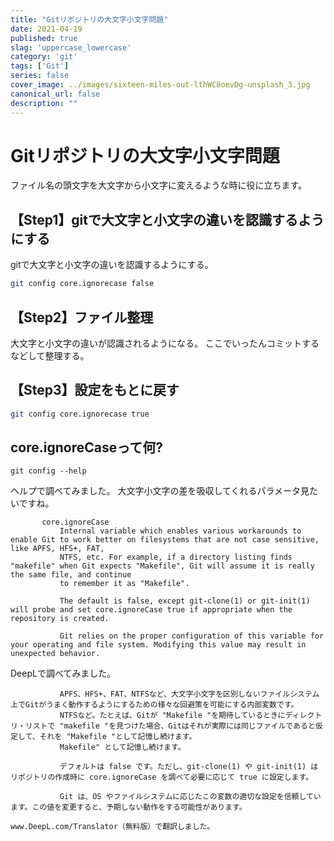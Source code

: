 ```yaml
---
title: "Gitリポジトリの大文字小文字問題"
date: 2021-04-19
published: true
slag: 'uppercase_lowercase'
category: 'git'
tags: ['Git']
series: false
cover_image: ../images/sixteen-miles-out-lthWC8oevDg-unsplash_3.jpg
canonical_url: false
description: ""
---
```

# Gitリポジトリの大文字小文字問題
ファイル名の頭文字を大文字から小文字に変えるような時に役に立ちます。

## 【Step1】gitで大文字と小文字の違いを認識するようにする
gitで大文字と小文字の違いを認識するようにする。
```bash
git config core.ignorecase false
```

## 【Step2】ファイル整理
大文字と小文字の違いが認識されるようになる。
ここでいったんコミットするなどして整理する。

## 【Step3】設定をもとに戻す

```bash
git config core.ignorecase true
```

## core.ignoreCaseって何?

```
git config --help
```

ヘルプで調べてみました。
大文字小文字の差を吸収してくれるパラメータ見たいですね。

```
       core.ignoreCase
           Internal variable which enables various workarounds to enable Git to work better on filesystems that are not case sensitive, like APFS, HFS+, FAT,
           NTFS, etc. For example, if a directory listing finds "makefile" when Git expects "Makefile", Git will assume it is really the same file, and continue
           to remember it as "Makefile".

           The default is false, except git-clone(1) or git-init(1) will probe and set core.ignoreCase true if appropriate when the repository is created.

           Git relies on the proper configuration of this variable for your operating and file system. Modifying this value may result in unexpected behavior.
```

DeepLで調べてみました。

```
           APFS、HFS+、FAT、NTFSなど、大文字小文字を区別しないファイルシステム上でGitがうまく動作するようにするための様々な回避策を可能にする内部変数です。
           NTFSなど。たとえば、Gitが "Makefile "を期待しているときにディレクトリ・リストで "makefile "を見つけた場合、Gitはそれが実際には同じファイルであると仮定して、それを "Makefile "として記憶し続けます。
           Makefile" として記憶し続けます。

           デフォルトは false です。ただし、git-clone(1) や git-init(1) はリポジトリの作成時に core.ignoreCase を調べて必要に応じて true に設定します。

           Git は、OS やファイルシステムに応じたこの変数の適切な設定を信頼しています。この値を変更すると、予期しない動作をする可能性があります。

www.DeepL.com/Translator（無料版）で翻訳しました。
```